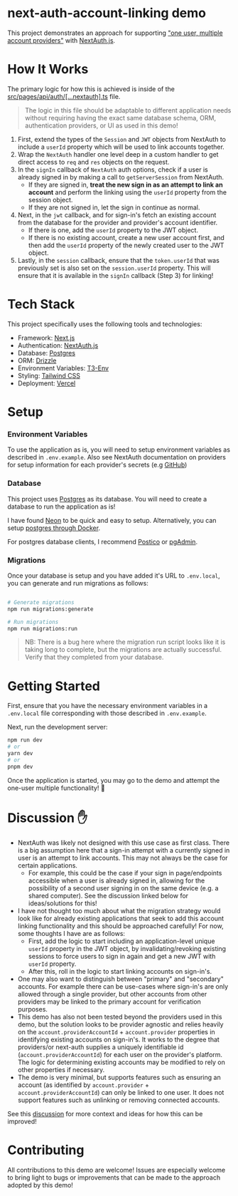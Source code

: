 # next-auth-account-linking demo
This project demonstrates an approach for supporting ["one user, multiple account providers"](https://github.com/nextauthjs/next-auth/discussions/1702#discussioncomment-5995307) with [NextAuth.js](https://next-auth.js.org/).

# How It Works
The primary logic for how this is achieved is inside of the [src/pages/api/auth/[...nextauth].ts](src/pages/api/auth/[...nextauth].ts) file. 

> The logic in this file should be adaptable to different application needs without requiring having the exact same database schema, ORM, authentication providers, or UI as used in this demo! 

1. First, extend the types of the `Session` and `JWT` objects from NextAuth to include a `userId` property which will be used to link accounts together.
2. Wrap the `NextAuth` handler one level deep in a custom handler to get direct access to `req` and `res` objects on the request.
3. In the `signIn` callback of `NextAuth` auth options, check if a user is already signed in by making a call to `getServerSession` from NextAuth.
   * If they are signed in, **treat the new sign in as an attempt to link an account** and perform the linking using the `userId` property from the session object.
   * If they are not signed in, let the sign in continue as normal.
4. Next, in the `jwt` callback, and for sign-in's fetch an existing account from the database for the provider and provider's account identifier. 
   * If there is one, add the `userId` property to the JWT object.
   * If there is no existing account, create a new user account first, and then add the `userId` property of the newly created user to the JWT object.
5. Lastly, in the `session` callback, ensure that the `token.userId` that was previously set is also set on the `session.userId` property. This will ensure that it is available in the `signIn` callback (Step 3) for linking!


# Tech Stack
This project specifically uses the following tools and technologies:
* Framework: [Next.js](https://nextjs.org/)
* Authentication: [NextAuth.js](https://next-auth.js.org/)
* Database: [Postgres](https://www.postgresql.org/)
* ORM: [Drizzle](https://orm.drizzle.team)
* Environment Variables: [T3-Env](https://env.t3.gg/)
* Styling: [Tailwind CSS](https://tailwindcss.com/)
* Deployment: [Vercel](https://vercel.com/)


# Setup

### Environment Variables
To use the application as is, you will need to setup environment variables as described in `.env.example`. Also see NextAuth documentation on providers for setup information for each provider's secrets (e.g [GitHub](https://next-auth.js.org/providers/github#documentation))


### Database
This project uses [Postgres](https://www.postgresql.org/) as its database. You will need to create a database to run the application as is!

I have found [Neon](https://neon.tech) to be quick and easy to setup. Alternatively, you can setup [postgres through Docker](https://www.docker.com/blog/how-to-use-the-postgres-docker-official-image/).

For postgres database clients, I recommend [Postico](https://eggerapps.at/postico/) or [pgAdmin](https://www.pgadmin.org/).


### Migrations
Once your database is setup and you have added it's URL to `.env.local`, you can generate and run migrations as follows:

```bash 

# Generate migrations
npm run migrations:generate

# Run migrations
npm run migrations:run
```

> NB: There is a bug here where the migration run script looks like it is taking long to complete, but the migrations are actually successful. Verify that they completed from your database.

# Getting Started

First, ensure that you have the necessary environment variables in a `.env.local` file corresponding with those described in `.env.example`.

Next, run the development server:

```bash
npm run dev
# or
yarn dev
# or
pnpm dev
```

Once the application is started, you may go to the demo and attempt the one-user multiple functionality! 🎉



# Discussion ✋
* NextAuth was likely not designed with this use case as first class. There is a big assumption here that a sign-in attempt with a currently signed in user is an attempt to link accounts. This may not always be the case for certain applications. 
  * For example, this could be the case if your sign in page/endpoints accessible when a user is already signed in, allowing for the possibility of a second user signing in on the same device (e.g. a shared computer). See the discussion linked below for ideas/solutions for this!
* I have not thought too much about what the migration strategy would look like for already existing applications that seek to add this account linking functionality and this should be approached carefully! For now, some thoughts I have are as follows:
  *  First, add the logic to start including an application-level unique `userId` property in the JWT object, by invalidating/revoking existing sessions to force users to sign in again and get a new JWT with  `userId` property.
  *  After this, roll in the logic to start linking accounts on sign-in's.
* One may also want to distinguish between "primary" and "secondary" accounts. For example there can be use-cases where sign-in's are only allowed through a single provider, but other accounts from other providers may be linked to the primary account for verification purposes.
* This demo has also not been tested beyond the providers used in this demo, but the solution looks to be provider agnostic and relies heavily on the `account.providerAccountId` + `account.provider` properties in identifying existing accounts on sign-in's. It works to the degree that providers/or next-auth supplies a uniquely identifiable id (`account.providerAccountId`) for each user on the provider's platform. The logic for determining existing accounts may be modified to rely on other properties if necessary.
* The demo is very minimal, but supports features such as ensuring an account (as identified by `account.provider` + `account.providerAccountId`) can only be linked to one user. It does not support features such as unlinking or removing connected accounts.

See this [discussion](https://github.com/nextauthjs/next-auth/discussions/1702#discussioncomment-5112080) for more context and ideas for how this can be improved!

# Contributing
All contributions to this demo are welcome! Issues are especially welcome to bring light to bugs or improvements that can be made to the approach adopted by this demo!